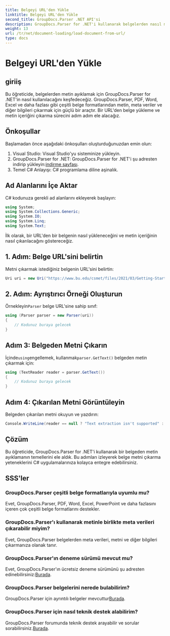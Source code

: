 ```yaml
---
title: Belgeyi URL'den Yükle
linktitle: Belgeyi URL'den Yükle
second_title: GroupDocs.Parser .NET API'si
description: GroupDocs.Parser for .NET'i kullanarak belgelerden nasıl metin ayıklayacağınızı öğrenin. Bu eğitim, bir URL'den belge yüklemeyi ve adım adım metin çıkarmayı kapsar.
weight: 13
url: /tr/net/document-loading/load-document-from-url/
type: docs
---
```

# Belgeyi URL'den Yükle

## giriiş
Bu öğreticide, belgelerden metin ayıklamak için GroupDocs.Parser for .NET'in nasıl kullanılacağını keşfedeceğiz. GroupDocs.Parser, PDF, Word, Excel ve daha fazlası gibi çeşitli belge formatlarından metin, meta veriler ve diğer bilgileri çıkarmak için güçlü bir araçtır. Bir URL'den belge yükleme ve metin içeriğini çıkarma sürecini adım adım ele alacağız.
## Önkoşullar
Başlamadan önce aşağıdaki önkoşulları oluşturduğunuzdan emin olun:
1. Visual Studio: Visual Studio'yu sisteminize yükleyin.
2.  GroupDocs.Parser for .NET: GroupDocs.Parser for .NET'i şu adresten indirip yükleyin:[indirme sayfası](https://releases.groupdocs.com/parser/net/).
3. Temel C# Anlayışı: C# programlama diline aşinalık.

## Ad Alanlarını İçe Aktar
C# kodunuza gerekli ad alanlarını ekleyerek başlayın:
```csharp
using System;
using System.Collections.Generic;
using System.IO;
using System.Linq;
using System.Text;
```

İlk olarak, bir URL'den bir belgenin nasıl yükleneceğini ve metin içeriğinin nasıl çıkarılacağını göstereceğiz.
## 1. Adım: Belge URL'sini belirtin
Metni çıkarmak istediğiniz belgenin URL'sini belirtin:
```csharp
Uri uri = new Uri("https://www.bu.edu/csmet/files/2021/03/Getting-Started-with-SQLite.pdf");
```
## 2. Adım: Ayrıştırıcı Örneği Oluşturun
 Örnekleyin`Parser` belge URL'sine sahip sınıf:
```csharp
using (Parser parser = new Parser(uri))
{
    // Kodunuz buraya gelecek
}
```
## Adım 3: Belgeden Metni Çıkarın
 İçinde`using`engellemek, kullanmak`parser.GetText()` belgeden metin çıkarmak için:
```csharp
using (TextReader reader = parser.GetText())
{
    // Kodunuz buraya gelecek
}
```
## Adım 4: Çıkarılan Metni Görüntüleyin
Belgeden çıkarılan metni okuyun ve yazdırın:
```csharp
Console.WriteLine(reader == null ? "Text extraction isn't supported" : reader.ReadToEnd());
```

## Çözüm
Bu öğreticide, GroupDocs.Parser for .NET'i kullanarak bir belgeden metin ayıklamanın temellerini ele aldık. Bu adımları izleyerek belge metni çıkarma yeteneklerini C# uygulamalarınıza kolayca entegre edebilirsiniz.

## SSS'ler
### GroupDocs.Parser çeşitli belge formatlarıyla uyumlu mu?
Evet, GroupDocs.Parser, PDF, Word, Excel, PowerPoint ve daha fazlasını içeren çok çeşitli belge formatlarını destekler.
### GroupDocs.Parser'ı kullanarak metinle birlikte meta verileri çıkarabilir miyim?
Evet, GroupDocs.Parser belgelerden meta verileri, metni ve diğer bilgileri çıkarmanıza olanak tanır.
### GroupDocs.Parser'ın deneme sürümü mevcut mu?
 Evet, GroupDocs.Parser'ın ücretsiz deneme sürümünü şu adresten edinebilirsiniz:[Burada](https://releases.groupdocs.com/).
### GroupDocs.Parser belgelerini nerede bulabilirim?
 GroupDocs.Parser için ayrıntılı belgeler mevcuttur[Burada](https://tutorials.groupdocs.com/parser/net/).
### GroupDocs.Parser için nasıl teknik destek alabilirim?
GroupDocs.Parser forumunda teknik destek arayabilir ve sorular sorabilirsiniz.[Burada](https://forum.groupdocs.com/c/parser/17).